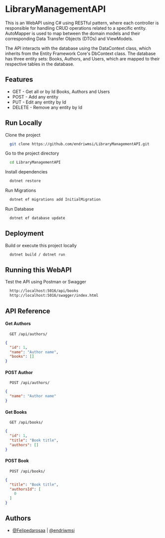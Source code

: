 # LibraryManagementAPI
This is an WebAPI using C# using RESTful pattern, where each controller is responsible for handling CRUD operations related to a specific entity. AutoMapper is used to map between the domain models and their corresponding Data Transfer Objects (DTOs) and ViewModels.

The API interacts with the database using the DataContext class, which inherits from the Entity Framework Core's DbContext class. The database has three entity sets: Books, Authors, and Users, which are mapped to their respective tables in the database.

## Features
- GET - Get all or by Id Books, Authors and Users
- POST - Add any entity
- PUT - Edit any entity by Id
- DELETE - Remove any entity by Id

## Run Locally
Clone the project
```bash
  git clone https://github.com/endriwmsi/LibraryManagementAPI.git
```

Go to the project directory
```bash
  cd LibraryManagementAPI
```

Install dependencies
```bash
  dotnet restore
```

Run Migrations
```bash
  dotnet ef migrations add InitialMigration
```

Run Database
```bash
  dotnet ef database update
```

## Deployment
Build or execute this project locally

```bash
  dotnet build / dotnet run
```
## Running this WebAPI

Test the API using Postman or Swagger

```bash
  http://localhost:5016/api/books
  http://localhost:5016/swagger/index.html
```

## API Reference

#### Get Authors
```http
  GET /api/authors/
```
```JSON
{
  "id": 1,
  "name": "Author name",
  "books": []
}
```

#### POST Author
```http
  POST /api/authors/
```
```JSON
{
  "name": "Author name"
}
```
#### Get Books
```http
  GET /api/books/
```
```JSON
{
  "id": 1,
  "title": "Book title",
  "authors": []
}
```

#### POST Book
```http
  POST /api/books/
```
```JSON
{
  "title": "Book title",
  "authorsId": [
    0
  ]
}
```

## Authors

- [@Felipedarosaa](https://www.github.com/Felipedarosaa) | [@endriwmsi](https://www.github.com/endriwmsi)
